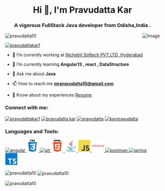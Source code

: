  
<h1 align="center">Hi 👋, I'm Pravudatta Kar</h1>
<h3 align="center">A vigorous FullStack Java developer from Odisha,India .</h3>
<img src="https://www.pixelcrayons.com/blog/wp-content/uploads/2021/08/great-coder.gif" alt="Image"align="right">

<p align="left"> <img src="https://komarev.com/ghpvc/?username=pravudatta10&label=Profile%20views&color=0e75b6&style=flat" alt="pravudatta10" /> </p>

<p align="left"> <a href="https://twitter.com/pravudattakar1" target="blank"><img src="https://img.shields.io/twitter/follow/pravudattakar1?logo=twitter&style=for-the-badge" alt="pravudattakar1" /></a> </p>

- 🔭 I’m currently working at [Nichebit Softech PVT.LTD ,Hyderabad](https://www.nichebit.com/)

- 🌱 I’m currently learning **Angular13 , react , DataStructure**

- 💬 Ask me about **Java**

- 📫 How to reach me **mrpravudatta10@gmail.com**

- 📄 Know about my experiences [Resume](https://drive.google.com/file/d/1ayioRIqOMjjS5XdeE-7-QrdZrl3m0ogM/view?usp=sharing)

<h3 align="left">Connect with me:</h3>
<p align="left">
<a href="https://twitter.com/pravudattakar1" target="blank"><img align="center" src="https://raw.githubusercontent.com/rahuldkjain/github-profile-readme-generator/master/src/images/icons/Social/twitter.svg" alt="pravudattakar1" height="30" width="40" /></a>
<a href="https://linkedin.com/in/pravudatta kar" target="blank"><img align="center" src="https://raw.githubusercontent.com/rahuldkjain/github-profile-readme-generator/master/src/images/icons/Social/linked-in-alt.svg" alt="pravudatta kar" height="30" width="40" /></a>
<a href="https://stackoverflow.com/users/pravudatta" target="blank"><img align="center" src="https://raw.githubusercontent.com/rahuldkjain/github-profile-readme-generator/master/src/images/icons/Social/stack-overflow.svg" alt="pravudatta" height="30" width="40" /></a>
<a href="https://www.leetcode.com/karpravudatta" target="blank"><img align="center" src="https://raw.githubusercontent.com/rahuldkjain/github-profile-readme-generator/master/src/images/icons/Social/leet-code.svg" alt="karpravudatta" height="30" width="40" /></a>
</p>

<h3 align="left">Languages and Tools:</h3>
<p align="left"> <a href="https://angular.io" target="_blank" rel="noreferrer"> <img src="https://angular.io/assets/images/logos/angular/angular.svg" alt="angular" width="40" height="40"/> </a> <a href="https://www.w3schools.com/css/" target="_blank" rel="noreferrer"> <img src="https://raw.githubusercontent.com/devicons/devicon/master/icons/css3/css3-original-wordmark.svg" alt="css3" width="40" height="40"/> </a> <a href="https://git-scm.com/" target="_blank" rel="noreferrer"> <img src="https://www.vectorlogo.zone/logos/git-scm/git-scm-icon.svg" alt="git" width="40" height="40"/> </a> <a href="https://www.w3.org/html/" target="_blank" rel="noreferrer"> <img src="https://raw.githubusercontent.com/devicons/devicon/master/icons/html5/html5-original-wordmark.svg" alt="html5" width="40" height="40"/> </a> <a href="https://www.java.com" target="_blank" rel="noreferrer"> <img src="https://raw.githubusercontent.com/devicons/devicon/master/icons/java/java-original.svg" alt="java" width="40" height="40"/> </a> <a href="https://developer.mozilla.org/en-US/docs/Web/JavaScript" target="_blank" rel="noreferrer"> <img src="https://raw.githubusercontent.com/devicons/devicon/master/icons/javascript/javascript-original.svg" alt="javascript" width="40" height="40"/> </a> <a href="https://www.oracle.com/" target="_blank" rel="noreferrer"> <img src="https://raw.githubusercontent.com/devicons/devicon/master/icons/oracle/oracle-original.svg" alt="oracle" width="40" height="40"/> </a> <a href="https://postman.com" target="_blank" rel="noreferrer"> <img src="https://www.vectorlogo.zone/logos/getpostman/getpostman-icon.svg" alt="postman" width="40" height="40"/> </a> <a href="https://spring.io/" target="_blank" rel="noreferrer"> <img src="https://www.vectorlogo.zone/logos/springio/springio-icon.svg" alt="spring" width="40" height="40"/> </a> <a href="https://www.typescriptlang.org/" target="_blank" rel="noreferrer"> <img src="https://raw.githubusercontent.com/devicons/devicon/master/icons/typescript/typescript-original.svg" alt="typescript" width="40" height="40"/> </a> </p>

<p><img align="left" src="https://github-readme-stats.vercel.app/api/top-langs?username=pravudatta10&show_icons=true&locale=en&layout=compact" alt="pravudatta10" /></p>

<p>&nbsp;<img align="center" src="https://github-readme-stats.vercel.app/api?username=pravudatta10&show_icons=true&locale=en" alt="pravudatta10" /></p>

<p><img align="center" src="https://github-readme-streak-stats.herokuapp.com/?user=pravudatta10&" alt="pravudatta10" /></p>
